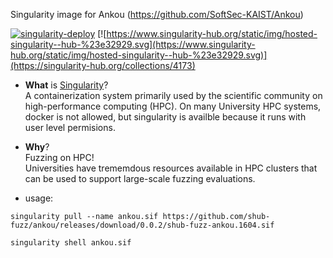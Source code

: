 Singularity image for Ankou (https://github.com/SoftSec-KAIST/Ankou)

[![singularity-deploy](https://github.com/shub-fuzz/ankou/actions/workflows/builder.yml/badge.svg?branch=main)](https://github.com/shub-fuzz/ankou/actions/workflows/builder.yml)
[![https://www.singularity-hub.org/static/img/hosted-singularity--hub-%23e32929.svg](https://www.singularity-hub.org/static/img/hosted-singularity--hub-%23e32929.svg)](https://singularity-hub.org/collections/4173)

- __What__ is [Singularity](https://sylabs.io/singularity/)?  
  A containerization system primarily used by the scientific community on high-performance computing (HPC).
  On many University HPC systems, docker is not allowed, but singularity is availble because it runs with 
  user level permisions.  
- __Why__?  
  Fuzzing on HPC!  
  Universities have trememdous resources available in HPC clusters that can be used to support 
  large-scale fuzzing evaluations.



- usage:

```
singularity pull --name ankou.sif https://github.com/shub-fuzz/ankou/releases/download/0.0.2/shub-fuzz-ankou.1604.sif

singularity shell ankou.sif
```
